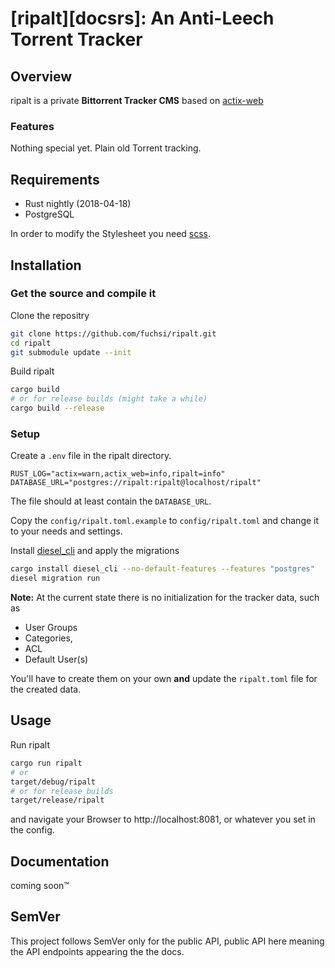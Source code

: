 [ripalt][docsrs]: An Anti-Leech Torrent Tracker
========================================

## Overview

ripalt is a private **Bittorrent Tracker CMS** based on [actix-web](https://github.com/actix/actix-web)

### Features
Nothing special yet. Plain old Torrent tracking.

## Requirements

- Rust nightly (2018-04-18)
- PostgreSQL

In order to modify the Stylesheet you need [scss](https://sass-lang.com).

## Installation

### Get the source and compile it

Clone the repositry
```bash
git clone https://github.com/fuchsi/ripalt.git
cd ripalt
git submodule update --init
```
Build ripalt
```bash
cargo build
# or for release builds (might take a while)
cargo build --release
```

### Setup

Create a `.env` file in the ripalt directory.
```
RUST_LOG="actix=warn,actix_web=info,ripalt=info"
DATABASE_URL="postgres://ripalt:ripalt@localhost/ripalt"
```
The file should at least contain the `DATABASE_URL`.

Copy the `config/ripalt.toml.example` to `config/ripalt.toml` and change it to your needs and settings.

Install [diesel_cli](https://github.com/diesel-rs/diesel/tree/master/diesel_cli) and apply the migrations
```bash
cargo install diesel_cli --no-default-features --features "postgres"
diesel migration run
```

**Note:** At the current state there is no initialization for the tracker data, such as
- User Groups
- Categories,
- ACL
- Default User(s)

You'll have to create them on your own **and** update the `ripalt.toml` file for the created data.

## Usage

Run ripalt
```bash
cargo run ripalt
# or
target/debug/ripalt
# or for release builds
target/release/ripalt
```
and navigate your Browser to http://localhost:8081, or whatever you set in the config.

## Documentation
coming soon™

## SemVer
This project follows SemVer only for the public API, public API here meaning the API endpoints appearing the the docs.

